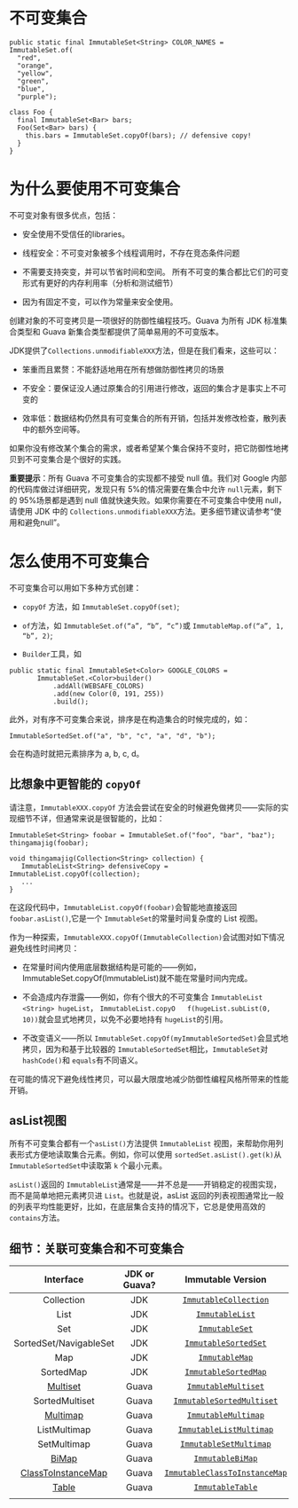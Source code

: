 # 不可变集合

```
public static final ImmutableSet<String> COLOR_NAMES = ImmutableSet.of(
  "red",
  "orange",
  "yellow",
  "green",
  "blue",
  "purple");

class Foo {
  final ImmutableSet<Bar> bars;
  Foo(Set<Bar> bars) {
    this.bars = ImmutableSet.copyOf(bars); // defensive copy!
  }
}
```

# 为什么要使用不可变集合

不可变对象有很多优点，包括：

* 安全使用不受信任的libraries。

* 线程安全：不可变对象被多个线程调用时，不存在竞态条件问题

* 不需要支持突变，并可以节省时间和空间。 所有不可变的集合都比它们的可变形式有更好的内存利用率（分析和测试细节）

* 因为有固定不变，可以作为常量来安全使用。

创建对象的不可变拷贝是一项很好的防御性编程技巧。Guava 为所有 JDK 标准集合类型和 Guava 新集合类型都提供了简单易用的不可变版本。

JDK提供了`Collections.unmodifiableXXX`方法，但是在我们看来，这些可以：

* 笨重而且累赘：不能舒适地用在所有想做防御性拷贝的场景

* 不安全：要保证没人通过原集合的引用进行修改，返回的集合才是事实上不可变的

* 效率低：数据结构仍然具有可变集合的所有开销，包括并发修改检查，散列表中的额外空间等。

如果你没有修改某个集合的需求，或者希望某个集合保持不变时，把它防御性地拷贝到不可变集合是个很好的实践。



**重要提示**：所有 Guava 不可变集合的实现都不接受 null 值。我们对 Google 内部的代码库做过详细研究，发现只有 5%的情况需要在集合中允许 `null`元素，剩下的 95%场景都是遇到 null 值就快速失败。如果你需要在不可变集合中使用 null，请使用 JDK 中的 `Collections.unmodifiableXXX`方法。更多细节建议请参考“使用和避免null”。

# 怎么使用不可变集合

不可变集合可以用如下多种方式创建：

* `copyOf` 方法，如 `ImmutableSet.copyOf(set)`;

* `of`方法，如 `ImmutableSet.of(“a”, “b”, “c”)`或 `ImmutableMap.of(“a”, 1, “b”, 2)`;

* `Builder`工具，如

```
public static final ImmutableSet<Color> GOOGLE_COLORS =
       ImmutableSet.<Color>builder()
           .addAll(WEBSAFE_COLORS)
           .add(new Color(0, 191, 255))
           .build();
```

此外，对有序不可变集合来说，排序是在构造集合的时候完成的，如：

```
ImmutableSortedSet.of("a", "b", "c", "a", "d", "b");
```

会在构造时就把元素排序为 a, b, c, d。

## 比想象中更智能的 `copyOf`

请注意，`ImmutableXXX.copyOf` 方法会尝试在安全的时候避免做拷贝——实际的实现细节不详，但通常来说是很智能的，比如：

```
ImmutableSet<String> foobar = ImmutableSet.of("foo", "bar", "baz");
thingamajig(foobar);

void thingamajig(Collection<String> collection) {
   ImmutableList<String> defensiveCopy = ImmutableList.copyOf(collection);
   ...
}
```

在这段代码中，`ImmutableList.copyOf(foobar)`会智能地直接返回`foobar.asList()`,它是一个 `ImmutableSet`的常量时间复杂度的 List 视图。

作为一种探索，`ImmutableXXX.copyOf(ImmutableCollection)`会试图对如下情况避免线性时间拷贝：

* 在常量时间内使用底层数据结构是可能的——例如，ImmutableSet.copyOf\(ImmutableList\)就不能在常量时间内完成。

* 不会造成内存泄露——例如，你有个很大的不可变集合 `ImmutableList <String> hugeList`， `ImmutableList.copyO  
  f(hugeList.subList(0, 10))`就会显式地拷贝，以免不必要地持有 `hugeList`的引用。

* 不改变语义——所以 `ImmutableSet.copyOf(myImmutableSortedSet)`会显式地拷贝，因为和基于比较器的 `ImmutableSortedSet`相比，`ImmutableSet`对`hashCode()`和 `equals`有不同语义。

在可能的情况下避免线性拷贝，可以最大限度地减少防御性编程风格所带来的性能开销。

## asList视图

所有不可变集合都有一个`asList()`方法提供 `ImmutableList` 视图，来帮助你用列表形式方便地读取集合元素。例如，你可以使用 `sortedSet.asList().get(k)`从 `ImmutableSortedSet`中读取第 `k` 个最小元素。

`asList()`返回的 `ImmutableList`通常是——并不总是——开销稳定的视图实现，而不是简单地把元素拷贝进 `List`。也就是说，asList 返回的列表视图通常比一般的列表平均性能更好，比如，在底层集合支持的情况下，它总是使用高效的 `contains`方法。

## 细节：关联可变集合和不可变集合

| Interface | JDK or Guava? | Immutable Version |
| :---: | :---: | :---: |
| Collection | JDK | [`ImmutableCollection`](http://google.github.io/guava/releases/snapshot/api/docs/com/google/common/collect/ImmutableCollection.html) |
| List | JDK | [`ImmutableList`](http://google.github.io/guava/releases/snapshot/api/docs/com/google/common/collect/ImmutableList.html) |
| Set | JDK | [`ImmutableSet`](http://google.github.io/guava/releases/snapshot/api/docs/com/google/common/collect/ImmutableSet.html) |
| SortedSet/NavigableSet | JDK | [`ImmutableSortedSet`](http://google.github.io/guava/releases/snapshot/api/docs/com/google/common/collect/ImmutableSortedSet.html) |
| Map | JDK | [`ImmutableMap`](http://google.github.io/guava/releases/snapshot/api/docs/com/google/common/collect/ImmutableMap.html) |
| SortedMap | JDK | [`ImmutableSortedMap`](http://google.github.io/guava/releases/snapshot/api/docs/com/google/common/collect/ImmutableSortedMap.html) |
| [Multiset](https://github.com/google/guava/wiki/NewCollectionTypesExplained#multiset) | Guava | [`ImmutableMultiset`](http://google.github.io/guava/releases/snapshot/api/docs/com/google/common/collect/ImmutableMultiset.html) |
| SortedMultiset | Guava | [`ImmutableSortedMultiset`](http://google.github.io/guava/releases/12.0/api/docs/com/google/common/collect/ImmutableSortedMultiset.html) |
| [Multimap](https://github.com/google/guava/wiki/NewCollectionTypesExplained#multimap) | Guava | [`ImmutableMultimap`](http://google.github.io/guava/releases/snapshot/api/docs/com/google/common/collect/ImmutableMultimap.html) |
| ListMultimap | Guava | [`ImmutableListMultimap`](http://google.github.io/guava/releases/snapshot/api/docs/com/google/common/collect/ImmutableListMultimap.html) |
| SetMultimap | Guava | [`ImmutableSetMultimap`](http://google.github.io/guava/releases/snapshot/api/docs/com/google/common/collect/ImmutableSetMultimap.html) |
| [BiMap](https://github.com/google/guava/wiki/NewCollectionTypesExplained#bimap) | Guava | [`ImmutableBiMap`](http://google.github.io/guava/releases/snapshot/api/docs/com/google/common/collect/ImmutableBiMap.html) |
| [ClassToInstanceMap](https://github.com/google/guava/wiki/NewCollectionTypesExplained#classtoinstancemap) | Guava | [`ImmutableClassToInstanceMap`](http://google.github.io/guava/releases/snapshot/api/docs/com/google/common/collect/ImmutableClassToInstanceMap.html) |
| [Table](https://github.com/google/guava/wiki/NewCollectionTypesExplained#table) | Guava | [`ImmutableTable`](http://google.github.io/guava/releases/snapshot/api/docs/com/google/common/collect/ImmutableTable.html) |
|  |  |  |



